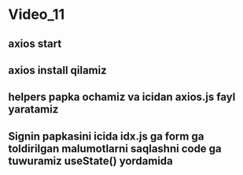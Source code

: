 # Video_11 

## axios start 
## axios install qilamiz
## helpers papka ochamiz va icidan axios.js fayl yaratamiz
## Signin papkasini icida idx.js ga form ga toldirilgan malumotlarni saqlashni code ga tuwuramiz useState() yordamida